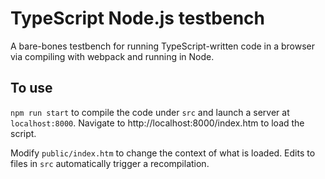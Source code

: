 # TypeScript Node.js testbench
A bare-bones testbench for running TypeScript-written code in a browser via compiling with webpack and running in Node.

## To use
`npm run start` to compile the code under `src` and launch a server at `localhost:8000`. Navigate to http://localhost:8000/index.htm to load the script.

Modify `public/index.htm` to change the context of what is loaded. Edits to files in `src` automatically trigger a recompilation.
